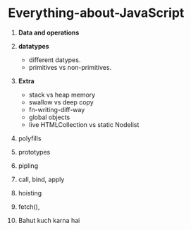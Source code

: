 # Everything-about-JavaScript

1. **Data and operations**

2. **datatypes**
    - different datypes.
    - primitives vs non-primitives.

3. **Extra**
    - stack vs heap memory
    - swallow vs deep copy
    - fn-writing-diff-way
    - global objects
    - live HTMLCollection vs static Nodelist

4. polyfills
5. prototypes
6. pipling
7. call, bind, apply
8. hoisting
9. fetch(), 
10. Bahut kuch karna hai